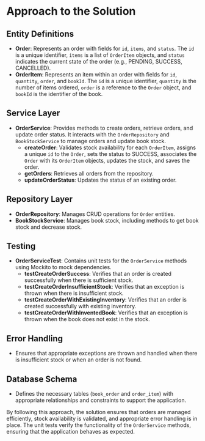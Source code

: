 # Approach to the Solution

## Entity Definitions

- **Order**: Represents an order with fields for `id`, `items`, and `status`. The `id` is a unique identifier, `items` is a list of `OrderItem` objects, and `status` indicates the current state of the order (e.g., PENDING, SUCCESS, CANCELLED).
- **OrderItem**: Represents an item within an order with fields for `id`, `quantity`, `order`, and `bookId`. The `id` is a unique identifier, `quantity` is the number of items ordered, `order` is a reference to the `Order` object, and `bookId` is the identifier of the book.

## Service Layer

- **OrderService**: Provides methods to create orders, retrieve orders, and update order status. It interacts with the `OrderRepository` and `BookStockService` to manage orders and update book stock.
  - **createOrder**: Validates stock availability for each `OrderItem`, assigns a unique `id` to the `Order`, sets the status to SUCCESS, associates the `Order` with its `OrderItem` objects, updates the stock, and saves the order.
  - **getOrders**: Retrieves all orders from the repository.
  - **updateOrderStatus**: Updates the status of an existing order.

## Repository Layer

- **OrderRepository**: Manages CRUD operations for `Order` entities.
- **BookStockService**: Manages book stock, including methods to get book stock and decrease stock.

## Testing

- **OrderServiceTest**: Contains unit tests for the `OrderService` methods using Mockito to mock dependencies.
  - **testCreateOrderSuccess**: Verifies that an order is created successfully when there is sufficient stock.
  - **testCreateOrderInsufficientStock**: Verifies that an exception is thrown when there is insufficient stock.
  - **testCreateOrderWithExistingInventory**: Verifies that an order is created successfully with existing inventory.
  - **testCreateOrderWithInventedBook**: Verifies that an exception is thrown when the book does not exist in the stock.

## Error Handling

- Ensures that appropriate exceptions are thrown and handled when there is insufficient stock or when an order is not found.

## Database Schema

- Defines the necessary tables (`book_order` and `order_item`) with appropriate relationships and constraints to support the application.

By following this approach, the solution ensures that orders are managed efficiently, stock availability is validated, and appropriate error handling is in place. The unit tests verify the functionality of the `OrderService` methods, ensuring that the application behaves as expected.